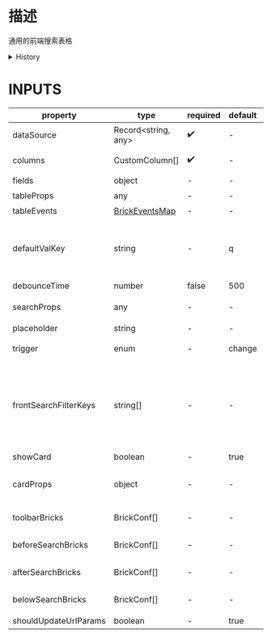 [//]: # "atom-bricks/general-tables/front-search-table.ts"

# 描述

通用的前端搜索表格

<details>
<summary>History</summary>

| Version | Change                                                                                                     |
| ------- | ---------------------------------------------------------------------------------------------------------- |
| 1.9.0   | 新属性 `shouldUpdateUrlParams`                                                                             |
| 1.8.0   | 支持表格行展开自定义构件，详见[brick-table](developers/brick-book/brick/presentational-bricks.brick-table) |
| 1.6.0   | 新属性 `debounceTime`、`searchProps`                                                                       |
| 1.5.0   | 新属性 `tableEvents`                                                                                       |
| 1.4.0   | 新属性 `belowSearchBricks`                                                                                 |

</details>

# INPUTS

| property              | type                                                                                              | required | default | description                                                                                                         |
| --------------------- | ------------------------------------------------------------------------------------------------- | -------- | ------- | ------------------------------------------------------------------------------------------------------------------- |
| dataSource            | Record<string, any>                                                                               | ✔️       | -       | 同[brick-table](developers/brick-book/brick/presentational-bricks.brick-table)的 dataSource                         |
| columns               | CustomColumn[]                                                                                    | ✔️       | -       | 同[brick-table](developers/brick-book/brick/presentational-bricks.brick-table)的 columns                            |
| fields                | object                                                                                            | -        | -       | 同[brick-table](developers/brick-book/brick/presentational-bricks.brick-table)的 fields                             |
| tableProps            | any                                                                                               | -        | -       | [brick-table](developers/brick-book/brick/presentational-bricks.brick-table)的一些属性                              |
| tableEvents           | [BrickEventsMap](http://docs.developers.easyops.cn/docs/api-reference/brick-types.brickeventsmap) | -        | -       | [brick-table](developers/brick-book/brick/presentational-bricks.brick-table)的事件                                  |
| defaultValKey         | string                                                                                            | -        | q       | 指定 key，从 url 获取搜索默认值。当`shouldUpdateUrlParams`为 false 时，该属性不生效。                               |
| debounceTime          | number                                                                                            | false    | 500     | 搜索默认延迟时间                                                                                                    |
| searchProps           | any                                                                                               | -        | -       | 搜索框[brick-input](developers/brick-book/brick/presentational-bricks.brick-input)的一些属性                        |
| placeholder           | string                                                                                            | -        | -       | 输入提示语                                                                                                          |
| trigger               | enum                                                                                              | -        | change  | 触发方式，可选`change、enter`                                                                                       |
| frontSearchFilterKeys | string[]                                                                                          | -        | -       | 进行前端搜索的字段，支持嵌套的写法如["name","value.a"]，不配置的时候默认为对所有 columns 的 dataIndex[]进行前端搜索 |
| showCard              | boolean                                                                                           | -        | true    | 是否显示外层卡片                                                                                                    |
| cardProps             | object                                                                                            | -        | -       | 配置外层卡片相关属性 具体详情参考 [通用卡片构件](developers/brick-book/brick/basic-bricks.general-card)             |
| toolbarBricks         | BrickConf[]                                                                                       | -        | -       | 右上角操作区的 bricks。                                                                                             |
| beforeSearchBricks    | BrickConf[]                                                                                       | -        | -       | 搜索框前面插入的 bricks。                                                                                           |
| afterSearchBricks     | BrickConf[]                                                                                       | -        | -       | 搜索框后面插入的 bricks。                                                                                           |
| belowSearchBricks     | BrickConf[]                                                                                       | -        | -       | 搜索框下面插入的 bricks。                                                                                           |
| shouldUpdateUrlParams | boolean                                                                                           | -        | true    | 是否更新 url 参数。                                                                                                 |
